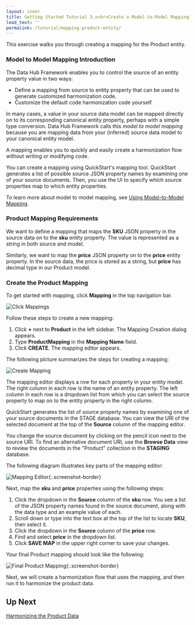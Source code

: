 ```yaml
---
layout: inner
title: Getting Started Tutorial 3.x<br>Create a Model-to-Model Mapping for Product
lead_text: ''
permalink: /tutorial/mapping-product-entity/
---
```

This exercise walks you through creating a mapping for the Product entity.

### Model to Model Mapping Introduction
The Data Hub Framework enables you to control the source of an entity property value in two ways:
* Define a mapping from source to entity property that can be used to generate customized harmonization code.
* Customize the default code harmonization code yourself.

In many cases, a value in your source data model can be mapped directly on to its corresponding canonical entity property, perhaps with a simple type conversion. Data Hub Framework calls this _model to model mapping_ because you are mapping data from your (inferred) source data model to your canonical entity model.

A mapping enables you to quickly and easily create a harmonization flow without writing or modifying code.

You can create a mapping using QuickStart's mapping tool. QuickStart generates a list of possible source JSON property names by examining one of your source documents. Then, you use the UI to specify which source properties map to which entity properties.

To learn more about model to model mapping, see [Using Model-to-Model Mapping]({{site.baseurl}}/harmonize/mapping/).

### Product Mapping Requirements
We want to define a mapping that maps the **SKU** JSON property in the source data on to the **sku** entity property. The value is represented as a string in both source and model.

Similarly, we want to map the **price** JSON property on to the **price** entity property. In the source data, the price is stored as a string, but **price** has decimal type in our Product model.

### Create the Product Mapping

To get started with mapping, click **Mapping** in the top navigation bar.

![Click Mappings]({{site.baseurl}}/images/3x/mapping-product-entity/select-mappings.png)

Follow these steps to create a new mapping:

1. Click **+** next to **Product** in the left sidebar. The Mapping Creation dialog appears.
1. Type **ProductMapping** in the **Mapping Name** field.
1. Click **CREATE**. The mapping editor appears.

The following picture summarizes the steps for creating a mapping:

![Create Mapping]({{site.baseurl}}/images/3x/mapping-product-entity/create-mapping.png)

The mapping editor displays a row for each property in your entity model. The right column in each row is the name of an entity property. The left column in each row is a dropdown list from which you can select the source property to map on to the entity property in the right column.

QuickStart generates the list of source property names by examining one of your source documents in the STAGE database. You can view the URI of the selected document at the top of the **Source** column of the mapping editor.

You change the source document by clicking on the pencil icon next to the source URI. To find an alternative document URI, use the **Browse Data** view to review the documents in the "Product" collection in the **STAGING** database.

The following diagram illustrates key parts of the mapping editor:

![Mapping Editor]({{site.baseurl}}/images/3x/mapping-product-entity/mapping-editor.png){:.screenshot-border}

Next, map the **sku** and **price** properties using the following steps:

1. Click the dropdown in the **Source** column of the **sku** row. You see a list of the JSON property names found in the source document, along with the data type and an example value of each.
1. Scroll down or type into the text box at the top of the list to locate **SKU**, then select it.
1. Click the dropdown in the **Source** column of the **price** row.
1. Find and select **price** in the dropdown list.
1. Click **SAVE MAP** in the upper right corner to save your changes.

Your final Product mapping should look like the following:

![Final Product Mapping]({{site.baseurl}}/images/3x/mapping-product-entity/final-product-map.png){:.screenshot-border}

Next, we will create a harmonization flow that uses the mapping, and then run it to harmonize the product data.

## Up Next

[Harmonizing the Product Data](../harmonizing-product-data/)
